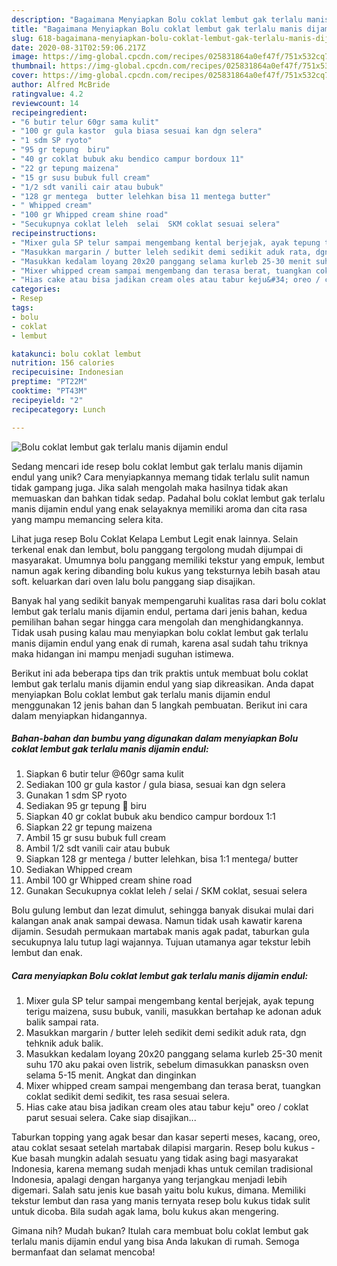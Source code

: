 ```yaml
---
description: "Bagaimana Menyiapkan Bolu coklat lembut gak terlalu manis dijamin endul yang Enak"
title: "Bagaimana Menyiapkan Bolu coklat lembut gak terlalu manis dijamin endul yang Enak"
slug: 618-bagaimana-menyiapkan-bolu-coklat-lembut-gak-terlalu-manis-dijamin-endul-yang-enak
date: 2020-08-31T02:59:06.217Z
image: https://img-global.cpcdn.com/recipes/025831864a0ef47f/751x532cq70/bolu-coklat-lembut-gak-terlalu-manis-dijamin-endul-foto-resep-utama.jpg
thumbnail: https://img-global.cpcdn.com/recipes/025831864a0ef47f/751x532cq70/bolu-coklat-lembut-gak-terlalu-manis-dijamin-endul-foto-resep-utama.jpg
cover: https://img-global.cpcdn.com/recipes/025831864a0ef47f/751x532cq70/bolu-coklat-lembut-gak-terlalu-manis-dijamin-endul-foto-resep-utama.jpg
author: Alfred McBride
ratingvalue: 4.2
reviewcount: 14
recipeingredient:
- "6 butir telur 60gr sama kulit"
- "100 gr gula kastor  gula biasa sesuai kan dgn selera"
- "1 sdm SP ryoto"
- "95 gr tepung  biru"
- "40 gr coklat bubuk aku bendico campur bordoux 11"
- "22 gr tepung maizena"
- "15 gr susu bubuk full cream"
- "1/2 sdt vanili cair atau bubuk"
- "128 gr mentega  butter lelehkan bisa 11 mentega butter"
- " Whipped cream"
- "100 gr Whipped cream shine road"
- "Secukupnya coklat leleh  selai  SKM coklat sesuai selera"
recipeinstructions:
- "Mixer gula SP telur sampai mengembang kental berjejak, ayak tepung terigu maizena, susu bubuk, vanili, masukkan bertahap ke adonan aduk balik sampai rata."
- "Masukkan margarin / butter leleh sedikit demi sedikit aduk rata, dgn tehknik aduk balik."
- "Masukkan kedalam loyang 20x20 panggang selama kurleb 25-30 menit suhu 170 aku pakai oven listrik, sebelum dimasukkan panasksn oven selama 5-15 menit. Angkat dan dinginkan"
- "Mixer whipped cream sampai mengembang dan terasa berat, tuangkan coklat sedikit demi sedikit, tes rasa sesuai selera."
- "Hias cake atau bisa jadikan cream oles atau tabur keju&#34; oreo / coklat parut sesuai selera. Cake siap disajikan..."
categories:
- Resep
tags:
- bolu
- coklat
- lembut

katakunci: bolu coklat lembut 
nutrition: 156 calories
recipecuisine: Indonesian
preptime: "PT22M"
cooktime: "PT43M"
recipeyield: "2"
recipecategory: Lunch

---
```



![Bolu coklat lembut gak terlalu manis dijamin endul](https://img-global.cpcdn.com/recipes/025831864a0ef47f/751x532cq70/bolu-coklat-lembut-gak-terlalu-manis-dijamin-endul-foto-resep-utama.jpg)

Sedang mencari ide resep bolu coklat lembut gak terlalu manis dijamin endul yang unik? Cara menyiapkannya memang tidak terlalu sulit namun tidak gampang juga. Jika salah mengolah maka hasilnya tidak akan memuaskan dan bahkan tidak sedap. Padahal bolu coklat lembut gak terlalu manis dijamin endul yang enak selayaknya memiliki aroma dan cita rasa yang mampu memancing selera kita.

Lihat juga resep Bolu Coklat Kelapa Lembut Legit enak lainnya. Selain terkenal enak dan lembut, bolu panggang tergolong mudah dijumpai di masyarakat. Umumnya bolu panggang memiliki tekstur yang empuk, lembut namun agak kering dibanding bolu kukus yang teksturnya lebih basah atau soft. keluarkan dari oven lalu bolu panggang siap disajikan.

Banyak hal yang sedikit banyak mempengaruhi kualitas rasa dari bolu coklat lembut gak terlalu manis dijamin endul, pertama dari jenis bahan, kedua pemilihan bahan segar hingga cara mengolah dan menghidangkannya. Tidak usah pusing kalau mau menyiapkan bolu coklat lembut gak terlalu manis dijamin endul yang enak di rumah, karena asal sudah tahu triknya maka hidangan ini mampu menjadi suguhan istimewa.


Berikut ini ada beberapa tips dan trik praktis untuk membuat bolu coklat lembut gak terlalu manis dijamin endul yang siap dikreasikan. Anda dapat menyiapkan Bolu coklat lembut gak terlalu manis dijamin endul menggunakan 12 jenis bahan dan 5 langkah pembuatan. Berikut ini cara dalam menyiapkan hidangannya.

<!--inarticleads1-->

##### Bahan-bahan dan bumbu yang digunakan dalam menyiapkan Bolu coklat lembut gak terlalu manis dijamin endul:

1. Siapkan 6 butir telur @60gr sama kulit
1. Sediakan 100 gr gula kastor / gula biasa, sesuai kan dgn selera
1. Gunakan 1 sdm SP ryoto
1. Sediakan 95 gr tepung 🔺 biru
1. Siapkan 40 gr coklat bubuk aku bendico campur bordoux 1:1
1. Siapkan 22 gr tepung maizena
1. Ambil 15 gr susu bubuk full cream
1. Ambil 1/2 sdt vanili cair atau bubuk
1. Siapkan 128 gr mentega / butter lelehkan, bisa 1:1 mentega/ butter
1. Sediakan  Whipped cream
1. Ambil 100 gr Whipped cream shine road
1. Gunakan Secukupnya coklat leleh / selai / SKM coklat, sesuai selera


Bolu gulung lembut dan lezat dimulut, sehingga banyak disukai mulai dari kalangan anak anak sampai dewasa. Namun tidak usah kawatir karena dijamin. Sesudah permukaan martabak manis agak padat, taburkan gula secukupnya lalu tutup lagi wajannya. Tujuan utamanya agar tekstur lebih lembut dan enak. 

<!--inarticleads2-->

##### Cara menyiapkan Bolu coklat lembut gak terlalu manis dijamin endul:

1. Mixer gula SP telur sampai mengembang kental berjejak, ayak tepung terigu maizena, susu bubuk, vanili, masukkan bertahap ke adonan aduk balik sampai rata.
1. Masukkan margarin / butter leleh sedikit demi sedikit aduk rata, dgn tehknik aduk balik.
1. Masukkan kedalam loyang 20x20 panggang selama kurleb 25-30 menit suhu 170 aku pakai oven listrik, sebelum dimasukkan panasksn oven selama 5-15 menit. Angkat dan dinginkan
1. Mixer whipped cream sampai mengembang dan terasa berat, tuangkan coklat sedikit demi sedikit, tes rasa sesuai selera.
1. Hias cake atau bisa jadikan cream oles atau tabur keju&#34; oreo / coklat parut sesuai selera. Cake siap disajikan...


Taburkan topping yang agak besar dan kasar seperti meses, kacang, oreo, atau coklat sesaat setelah martabak dilapisi margarin. Resep bolu kukus - Kue basah mungkin adalah sesuatu yang tidak asing bagi masyarakat Indonesia, karena memang sudah menjadi khas untuk cemilan tradisional Indonesia, apalagi dengan harganya yang terjangkau menjadi lebih digemari. Salah satu jenis kue basah yaitu bolu kukus, dimana. Memiliki tekstur lembut dan rasa yang manis ternyata resep bolu kukus tidak sulit untuk dicoba. Bila sudah agak lama, bolu kukus akan mengering. 

Gimana nih? Mudah bukan? Itulah cara membuat bolu coklat lembut gak terlalu manis dijamin endul yang bisa Anda lakukan di rumah. Semoga bermanfaat dan selamat mencoba!
